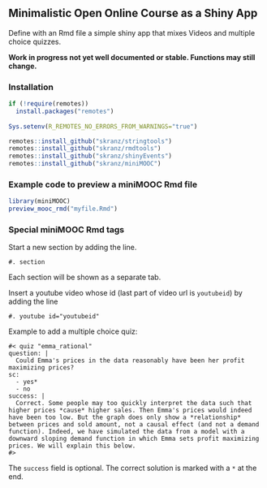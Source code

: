 ## Minimalistic Open Online Course as a Shiny App

Define with an Rmd file a simple shiny app that mixes Videos and multiple choice quizzes.

**Work in progress not yet well documented or stable. Functions may still change.**

### Installation

```r
if (!require(remotes))
  install.packages("remotes")
  
Sys.setenv(R_REMOTES_NO_ERRORS_FROM_WARNINGS="true")

remotes::install_github("skranz/stringtools")
remotes::install_github("skranz/rmdtools")
remotes::install_github("skranz/shinyEvents")
remotes::install_github("skranz/miniMOOC")
```

### Example code to preview a miniMOOC Rmd file

```r
library(miniMOOC)
preview_mooc_rmd("myfile.Rmd")
```

### Special miniMOOC Rmd tags

Start a new section by adding the line.
```
#. section
```
Each section will be shown as a separate tab.


Insert a youtube video whose id (last part of video url is `youtubeid`) by adding the line
```
#. youtube id="youtubeid"
```

Example to add a multiple choice quiz:

```
#< quiz "emma_rational"
question: |
  Could Emma's prices in the data reasonably have been her profit maximizing prices?
sc:
  - yes*
  - no
success: |
  Correct. Some people may too quickly interpret the data such that higher prices *cause* higher sales. Then Emma's prices would indeed have been too low. But the graph does only show a *relationship* between prices and sold amount, not a causal effect (and not a demand function). Indeed, we have simulated the data from a model with a downward sloping demand function in which Emma sets profit maximizing prices. We will explain this below.
#>
```
The `success` field is optional. The correct solution is marked with a `*` at the end.

